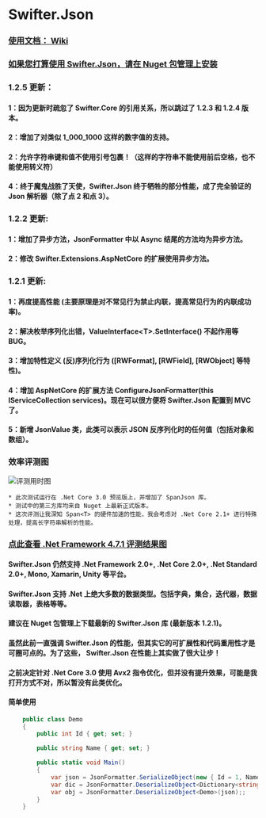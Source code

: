 # Swifter.Json

### [使用文档： Wiki](https://github.com/Dogwei/Swifter.Json/wiki)
### [如果您打算使用 Swifter.Json，请在 Nuget 包管理上安装](https://www.nuget.org/packages/Swifter.Json/)

### 1.2.5 更新：

#### 1：因为更新时疏忽了 Swifter.Core 的引用关系，所以跳过了 1.2.3 和 1.2.4 版本。
#### 2：增加了对类似 1_000_1000 这样的数字值的支持。
#### 2：允许字符串键和值不使用引号包裹！（这样的字符串不能使用前后空格，也不能使用转义符）
#### 4：终于魔鬼战胜了天使，Swifter.Json 终于牺牲的部分性能，成了完全验证的 Json 解析器（除了点 2 和点 3）。

### 1.2.2 更新:

#### 1：增加了异步方法，JsonFormatter 中以 Async 结尾的方法均为异步方法。
#### 2：修改 Swifter.Extensions.AspNetCore 的扩展使用异步方法。

### 1.2.1 更新:

#### 1：再度提高性能 (主要原理是对不常见行为禁止内联，提高常见行为的内联成功率)。
#### 2：解决枚举序列化出错，ValueInterface&lt;T&gt;.SetInterface() 不起作用等 BUG。
#### 3：增加特性定义 (反)序列化行为 ([RWFormat], [RWField], [RWObject] 等特性)。
#### 4：增加 AspNetCore 的扩展方法 ConfigureJsonFormatter(this IServiceCollection services)。现在可以很方便将 Swifter.Json 配置到 MVC 了。
#### 5：新增 JsonValue 类，此类可以表示 JSON 反序列化时的任何值（包括对象和数组）。

### 效率评测图

![评测用时图](https://github.com/Dogwei/Swifter.Json/blob/master/benchmark.png)

~~~
* 此次测试运行在 .Net Core 3.0 预览版上，并增加了 SpanJson 库。
* 测试中的第三方库均来自 Nuget 上最新正式版本。
* 这次评测让我深知 Span<T> 的硬件加速的性能，我会考虑对 .Net Core 2.1+ 进行特殊处理，提高长字符串解析的性能。
~~~

### [点此查看 .Net Framework 4.7.1 评测结果图](https://github.com/Dogwei/Swifter.Json/blob/master/benckmark_for_framework_4.7.1.png)

#### Swifter.Json 仍然支持 .Net Framework 2.0+, .Net Core 2.0+, .Net Standard 2.0+, Mono, Xamarin, Unity 等平台。
#### Swifter.Json 支持 .Net 上绝大多数的数据类型。包括字典，集合，迭代器，数据读取器，表格等等。
#### 建议在 Nuget 包管理上下载最新的 Swifter.Json 库 (最新版本 1.2.1)。

#### 虽然此前一直强调 Swifter.Json 的性能，但其实它的可扩展性和代码重用性才是可圈可点的。为了这些， Swifter.Json 在性能上其实做了很大让步！
#### 之前决定针对 .Net Core 3.0 使用 Avx2 指令优化，但并没有提升效果，可能是我打开方式不对，所以暂没有此类优化。

#### 简单使用
```C#
    public class Demo
    {
        public int Id { get; set; }

        public string Name { get; set; }

        public static void Main()
        {
            var json = JsonFormatter.SerializeObject(new { Id = 1, Name = "Dogwei" });
            var dic = JsonFormatter.DeserializeObject<Dictionary<string, object>>(json);
            var obj = JsonFormatter.DeserializeObject<Demo>(json);;
        }
    }
```
